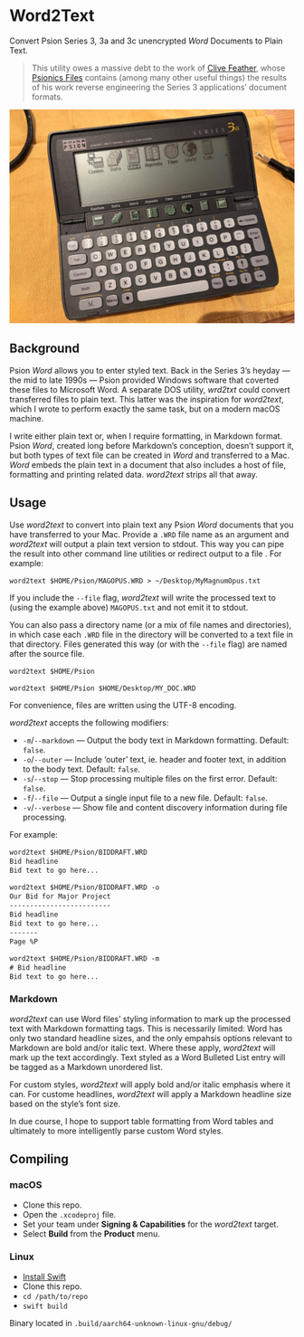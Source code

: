# Word2Text

Convert Psion Series 3, 3a and 3c unencrypted *Word* Documents to Plain Text.

> This utility owes a massive debt to the work of [Clive Feather](https://www.davros.org), whose [Psionics Files](https://www.davros.org/psion/psionics/) contains (among many other useful things) the results of his work reverse engineering the Series 3 applications’ document formats.

![Palmtop from the 1990s: The Psion Series 3a](./images/psion-series-3a.jpg)

## Background

Psion *Word* allows you to enter styled text. Back in the Series 3’s heyday — the mid to late 1990s — Psion provided Windows software that coverted these files to Microsoft Word. A separate DOS utility, *wrd2txt* could convert transferred files to plain text. This latter was the inspiration for *word2text*, which I wrote to perform exactly the same task, but on a modern macOS machine.

I write either plain text or, when I require formatting, in Markdown format. Psion *Word*, created long before Markdown’s conception, doesn’t support it, but both types of text file can be created in *Word* and transferred to a Mac. *Word* embeds the plain text in a document that also includes a host of file, formatting and printing related data. *word2text* strips all that away.

## Usage

Use *word2text* to convert into plain text any Psion *Word* documents that you have transferred to your Mac. Provide a `.WRD` file name as an argument and *word2text* will output a plain text version to stdout. This way you can pipe the result into other command line utilities or redirect output to a file . For example:

```shell
word2text $HOME/Psion/MAGOPUS.WRD > ~/Desktop/MyMagnumOpus.txt
```

If you include the `--file` flag, *word2text* will write the processed text to (using the example above) `MAGOPUS.txt` and not emit it to stdout.

You can also pass a directory name (or a mix of file names and directories), in which case each `.WRD` file in the directory will be converted to a text file in that directory. Files generated this way (or with the `--file` flag) are named after the source file.

```shell
word2text $HOME/Psion
```

```shell
word2text $HOME/Psion $HOME/Desktop/MY_DOC.WRD
```

For convenience, files are written using the UTF-8 encoding.

*word2text* accepts the following modifiers:

* `-m`/`--markdown` — Output the body text in Markdown formatting. Default: `false`.
* `-o`/`--outer` — Include ‘outer’ text, ie. header and footer text, in addition to the body text. Default: `false`.
* `-s`/`--stop` — Stop processing multiple files on the first error. Default: `false`.
* `-f`/`--file` — Output a single input file to a new file. Default: `false`.
* `-v`/`--verbose` — Show file and content discovery information during file processing.

For example:

```shell
word2text $HOME/Psion/BIDDRAFT.WRD
Bid headline
Bid text to go here...
```

```shell
word2text $HOME/Psion/BIDDRAFT.WRD -o
Our Bid for Major Project
-------------------------
Bid headline
Bid text to go here...
-------
Page %P
```

```shell
word2text $HOME/Psion/BIDDRAFT.WRD -m
# Bid headline
Bid text to go here...
```

### Markdown

*word2text* can use Word files’ styling information to mark up the processed text with Markdown formatting tags. This is necessarily limited: Word has only two standard headline sizes, and the only empahsis options relevant to Markdown are bold and/or italic text. Where these apply, *word2text* will mark up the text accordingly. Text styled as a Word Bulleted List entry will be tagged as a Markdown unordered list.

For custom styles, *word2text* will apply bold and/or italic emphasis where it can. For custome headlines, *word2text* will apply a Markdown headline size based on the style’s font size.

In due course, I hope to support table formatting from Word tables and ultimately to more intelligently parse custom Word styles. 

## Compiling

### macOS

* Clone this repo.
* Open the `.xcodeproj` file.
* Set your team under **Signing & Capabilities** for the *word2text* target.
* Select **Build** from the **Product** menu.

### Linux

* [Install Swift](https://www.swift.org/install/linux/)
* Clone this repo.
* `cd /path/to/repo`
* `swift build`

Binary located in `.build/aarch64-unknown-linux-gnu/debug/`
